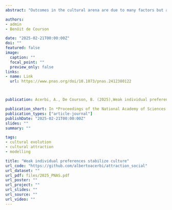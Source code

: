 ```yaml
---
abstract: "Outcomes in the cultural arena are due to many factors but are there general rules that can suggest what makes some cultural traits successful and others not? Research in cultural evolution theory distinguishes factors related to social influence (such as copying from the majority, or from certain individuals) from factors related to individual, nonsocially influenced, propensities such as evolved cognitive predispositions, or physical, biological, and environmental constraints. Here, we show, using analytical and individual-based models, that individual preferences, even when weak, determine the equilibrium point of cultural dynamics when acting together with nondirectional social influence in three out of four cases we study. The results have implications regarding the importance of keeping into account individual-level, nonsocial, factors, when studying cultural evolution, as well as regarding the interpretation of cross-cultural regularities, that must be expected, but can be product of weak directional forces, intensified by social influence."

authors:
- admin
- Benôit de Courson

date: "2025-02-21T00:00:00Z"
doi: ""
featured: false
image:
  caption: ""
  focal_point: ""
  preview_only: false
links:
- name: Link
  url: https://www.pnas.org/doi/10.1073/pnas.2412380122



publication: Acerbi, A., De Courson, B. (2025),Weak individual preferences stabilize culture, *Proceedings of the National Academy of Sciences USA*, 122 (8), e2412380122

publication_short: In *Proceedings of the National Academy of Sciences USA*, 122 (8), e2412380122
publication_types: ["article-journal"]
publishDate: "2025-02-21T00:00:00Z"
slides: ""
summary: ""

tags:
- cultural evolution
- cultural attraction
- modelling

title: "Weak individual preferences stabilize culture"
url_code: "https://github.com/albertoacerbi/attraction_social"
url_dataset: ""
url_pdf: files/2025_PNAS.pdf
url_poster: ""
url_project: ""
url_slides: ""
url_source: ""
url_video: ""
---
```


